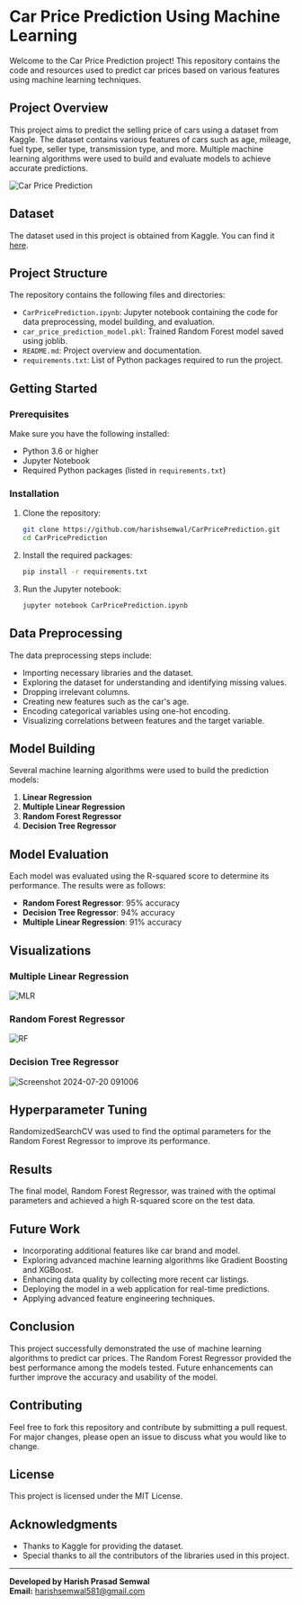 # Car Price Prediction Using Machine Learning

Welcome to the Car Price Prediction project! This repository contains the code and resources used to predict car prices based on various features using machine learning techniques.

## Project Overview

This project aims to predict the selling price of cars using a dataset from Kaggle. The dataset contains various features of cars such as age, mileage, fuel type, seller type, transmission type, and more. Multiple machine learning algorithms were used to build and evaluate models to achieve accurate predictions.

![Car Price Prediction](https://github.com/user-attachments/assets/84a9af96-c8b6-406d-8ca9-0c8a83e735d5)

## Dataset

The dataset used in this project is obtained from Kaggle. You can find it [here](https://www.kaggle.com/nehalbirla/vehicle-dataset-from-cardekho).

## Project Structure

The repository contains the following files and directories:

- `CarPricePrediction.ipynb`: Jupyter notebook containing the code for data preprocessing, model building, and evaluation.
- `car_price_prediction_model.pkl`: Trained Random Forest model saved using joblib.
- `README.md`: Project overview and documentation.
- `requirements.txt`: List of Python packages required to run the project.

## Getting Started

### Prerequisites

Make sure you have the following installed:

- Python 3.6 or higher
- Jupyter Notebook
- Required Python packages (listed in `requirements.txt`)

### Installation

1. Clone the repository:
    ```bash
    git clone https://github.com/harishsemwal/CarPricePrediction.git
    cd CarPricePrediction
    ```

2. Install the required packages:
    ```bash
    pip install -r requirements.txt
    ```

3. Run the Jupyter notebook:
    ```bash
    jupyter notebook CarPricePrediction.ipynb
    ```

## Data Preprocessing

The data preprocessing steps include:

- Importing necessary libraries and the dataset.
- Exploring the dataset for understanding and identifying missing values.
- Dropping irrelevant columns.
- Creating new features such as the car's age.
- Encoding categorical variables using one-hot encoding.
- Visualizing correlations between features and the target variable.

## Model Building

Several machine learning algorithms were used to build the prediction models:

1. **Linear Regression**
2. **Multiple Linear Regression**
3. **Random Forest Regressor**
4. **Decision Tree Regressor**

## Model Evaluation

Each model was evaluated using the R-squared score to determine its performance. The results were as follows:

- **Random Forest Regressor**: 95% accuracy
- **Decision Tree Regressor**: 94% accuracy
- **Multiple Linear Regression**: 91% accuracy

## Visualizations

### Multiple Linear Regression
![MLR](https://github.com/user-attachments/assets/6c590ee4-3af9-49a7-bc26-1481085f81e6)

### Random Forest Regressor
![RF](https://github.com/user-attachments/assets/bf2f39b3-5e2f-423c-8a71-1708f2565716)

### Decision Tree Regressor
![Screenshot 2024-07-20 091006](https://github.com/user-attachments/assets/21b67108-42a8-446c-a511-2dbb7457964d)

## Hyperparameter Tuning

RandomizedSearchCV was used to find the optimal parameters for the Random Forest Regressor to improve its performance.

## Results

The final model, Random Forest Regressor, was trained with the optimal parameters and achieved a high R-squared score on the test data.

## Future Work

- Incorporating additional features like car brand and model.
- Exploring advanced machine learning algorithms like Gradient Boosting and XGBoost.
- Enhancing data quality by collecting more recent car listings.
- Deploying the model in a web application for real-time predictions.
- Applying advanced feature engineering techniques.

## Conclusion

This project successfully demonstrated the use of machine learning algorithms to predict car prices. The Random Forest Regressor provided the best performance among the models tested. Future enhancements can further improve the accuracy and usability of the model.

## Contributing

Feel free to fork this repository and contribute by submitting a pull request. For major changes, please open an issue to discuss what you would like to change.

## License

This project is licensed under the MIT License.

## Acknowledgments

- Thanks to Kaggle for providing the dataset.
- Special thanks to all the contributors of the libraries used in this project.

---

**Developed by Harish Prasad Semwal**  
**Email:** harishsemwal581@gmail.com
